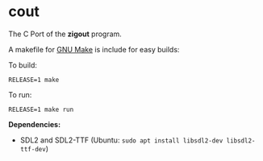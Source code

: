 # cout

The C Port of the __zigout__ program.

A makefile for [GNU Make](https://www.gnu.org/software/make/) is include for easy builds:

To build:
```
RELEASE=1 make
```

To run: 
```
RELEASE=1 make run
```
 
**Dependencies:**

- SDL2 and SDL2-TTF (Ubuntu: `sudo apt install libsdl2-dev libsdl2-ttf-dev`)

